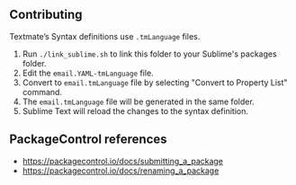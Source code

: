 ## Contributing

Textmate’s Syntax definitions use `.tmLanguage` files.

1. Run `./link_sublime.sh` to link this folder to your Sublime's packages folder.
2. Edit the `email.YAML-tmLanguage` file.
3. Convert to `email.tmLanguage` file by selecting "Convert to Property List" command.
4. The `email.tmLanguage` file will be generated in the same folder.
5. Sublime Text will reload the changes to the syntax definition.

## PackageControl references

* https://packagecontrol.io/docs/submitting_a_package
* https://packagecontrol.io/docs/renaming_a_package
